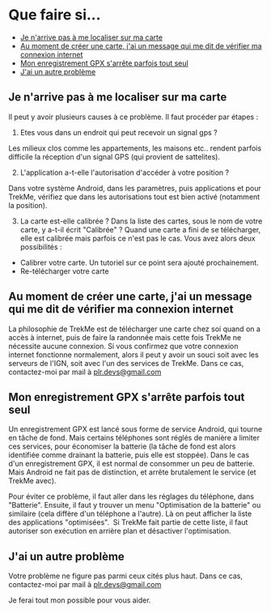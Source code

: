# Que faire si...

* [Je n'arrive pas à me localiser sur ma carte](#TOC-loc)
* [Au moment de créer une carte, j'ai un message qui me dit de vérifier ma connexion internet](#TOC-no-internet)
* [Mon enregistrement GPX s'arrête parfois tout seul](#TOC-record-gpx-stop)
* [J'ai un autre problème](#TOC-other)


## <a name="TOC-loc"></a>Je n'arrive pas à me localiser sur ma carte

Il peut y avoir plusieurs causes à ce problème. Il faut procéder par étapes :

1. Etes vous dans un endroit qui peut recevoir un signal gps ? 

  Les milieux clos comme les appartements, les maisons etc.. rendent parfois difficile la réception 
  d'un signal GPS (qui provient de sattelites).

2. L'application a-t-elle l'autorisation d'accéder à votre position ? 

  Dans votre système Android, dans les paramètres, puis applications et pour TrekMe, vérifiez que 
  dans les autorisations tout est bien activé (notamment la position).

3. La carte est-elle calibrée ?
  Dans la liste des cartes, sous le nom de votre carte, y a-t-il écrit "Calibrée" ? 
  Quand une carte a fini de se télécharger, elle est calibrée mais parfois ce n'est pas le cas. Vous 
  avez alors deux possibilités :
  
  * Calibrer votre carte. Un tutoriel sur ce point sera ajouté prochainement.
  * Re-télécharger votre carte

## <a name="TOC-no-internet"></a> Au moment de créer une carte, j'ai un message qui me dit de vérifier ma connexion internet

La philosophie de TrekMe est de télécharger une carte chez soi quand on a accès à internet, puis de 
faire la randonnée mais cette fois TrekMe ne nécessite aucune connexion.
Si vous confirmez que votre connexion internet fonctionne normalement, alors il peut y avoir un souci
soit avec les serveurs de l'IGN, soit avec l'un des services de TrekMe. Dans ce cas, contactez-moi
par mail à plr.devs@gmail.com

## <a name="TOC-record-gpx-stop"></a> Mon enregistrement GPX s'arrête parfois tout seul

Un enregistrement GPX est lancé sous forme de service Android, qui tourne en tâche de fond. 
Mais certains téléphones sont réglés de manière a limiter ces services, pour économiser la 
batterie (la tâche de fond est alors identifiée comme drainant la batterie, puis elle est stoppée).
Dans le cas d'un enregistrement GPX, il est normal de consommer un peu de batterie. Mais Android ne
fait pas de distinction, et arrête brutalement le service (et TrekMe avec).

Pour éviter ce problème, il faut aller dans les réglages du téléphone, dans "Batterie". Ensuite, il 
faut y trouver un menu "Optimisation de la batterie" ou similaire (cela diffère d'un téléphone a 
l'autre). Là on peut afficher la liste des applications "optimisées".  Si TrekMe fait partie de cette liste, 
il faut autoriser son exécution en arrière plan et désactiver l'optimisation. 

## <a name="TOC-other"></a> J'ai un autre problème

Votre problème ne figure pas parmi ceux cités plus haut. Dans ce cas, contactez-moi par mail à plr.devs@gmail.com

Je ferai tout mon possible pour vous aider.



